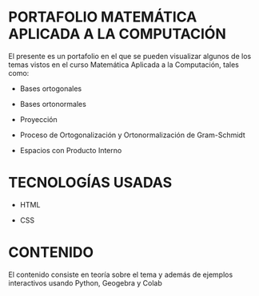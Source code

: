 # PORTAFOLIO MATEMÁTICA APLICADA A LA COMPUTACIÓN
El presente es un portafolio en el que se pueden visualizar algunos de los temas vistos en el curso Matemática Aplicada a la Computación, tales como:

* Bases ortogonales

* Bases ortonormales

* Proyección

* Proceso de Ortogonalización y Ortonormalización de Gram-Schmidt

* Espacios con Producto Interno


# TECNOLOGÍAS USADAS

* HTML

* CSS

# CONTENIDO

El contenido consiste en teoría sobre el tema y además de ejemplos interactivos usando Python, Geogebra y Colab
